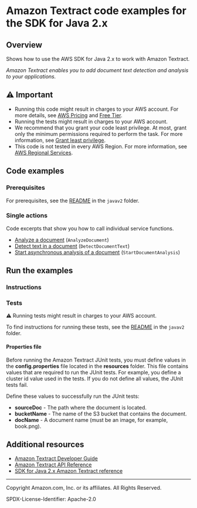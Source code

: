 # Amazon Textract code examples for the SDK for Java 2.x

## Overview

Shows how to use the AWS SDK for Java 2.x to work with Amazon Textract.

<!--custom.overview.start-->
<!--custom.overview.end-->

_Amazon Textract enables you to add document text detection and analysis to your applications._

## ⚠ Important

* Running this code might result in charges to your AWS account. For more details, see [AWS Pricing](https://aws.amazon.com/pricing/?aws-products-pricing.sort-by=item.additionalFields.productNameLowercase&aws-products-pricing.sort-order=asc&awsf.Free%20Tier%20Type=*all&awsf.tech-category=*all) and [Free Tier](https://aws.amazon.com/free/?all-free-tier.sort-by=item.additionalFields.SortRank&all-free-tier.sort-order=asc&awsf.Free%20Tier%20Types=*all&awsf.Free%20Tier%20Categories=*all).
* Running the tests might result in charges to your AWS account.
* We recommend that you grant your code least privilege. At most, grant only the minimum permissions required to perform the task. For more information, see [Grant least privilege](https://docs.aws.amazon.com/IAM/latest/UserGuide/best-practices.html#grant-least-privilege).
* This code is not tested in every AWS Region. For more information, see [AWS Regional Services](https://aws.amazon.com/about-aws/global-infrastructure/regional-product-services).

<!--custom.important.start-->
<!--custom.important.end-->

## Code examples

### Prerequisites

For prerequisites, see the [README](../../README.md#Prerequisites) in the `javav2` folder.


<!--custom.prerequisites.start-->
<!--custom.prerequisites.end-->

### Single actions

Code excerpts that show you how to call individual service functions.

- [Analyze a document](src/main/java/com/example/textract/AnalyzeDocument.java#L12) (`AnalyzeDocument`)
- [Detect text in a document](src/main/java/com/example/textract/DetectDocumentText.java#L13) (`DetectDocumentText`)
- [Start asynchronous analysis of a document](src/main/java/com/example/textract/StartDocumentAnalysis.java#L12) (`StartDocumentAnalysis`)


<!--custom.examples.start-->
<!--custom.examples.end-->

## Run the examples

### Instructions


<!--custom.instructions.start-->
<!--custom.instructions.end-->



### Tests

⚠ Running tests might result in charges to your AWS account.


To find instructions for running these tests, see the [README](../../README.md#Tests)
in the `javav2` folder.



<!--custom.tests.start-->

#### Properties file

Before running the Amazon Textract JUnit tests, you must define values in the **config.properties** file located in the **resources** folder. This file contains values that are required to run the JUnit tests. For example, you define a cluster id value used in the tests. If you do not define all values, the JUnit tests fail.

Define these values to successfully run the JUnit tests:

- **sourceDoc** - The path where the document is located.
- **bucketName** - The name of the S3 bucket that contains the document.
- **docName** - A document name (must be an image, for example, book.png).
<!--custom.tests.end-->

## Additional resources

- [Amazon Textract Developer Guide](https://docs.aws.amazon.com/textract/latest/dg/what-is.html)
- [Amazon Textract API Reference](https://docs.aws.amazon.com/textract/latest/dg/API_Reference.html)
- [SDK for Java 2.x Amazon Textract reference](https://sdk.amazonaws.com/java/api/latest/software/amazon/awssdk/services/textract/package-summary.html)

<!--custom.resources.start-->
<!--custom.resources.end-->

---

Copyright Amazon.com, Inc. or its affiliates. All Rights Reserved.

SPDX-License-Identifier: Apache-2.0